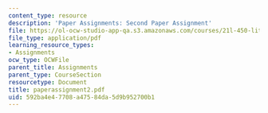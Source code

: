 ```yaml
---
content_type: resource
description: 'Paper Assignments: Second Paper Assignment'
file: https://ol-ocw-studio-app-qa.s3.amazonaws.com/courses/21l-450-literature-and-ethical-values-fall-2002/592ba4e47708a47584da5d9b952700b1_paperassignment2.pdf
file_type: application/pdf
learning_resource_types:
- Assignments
ocw_type: OCWFile
parent_title: Assignments
parent_type: CourseSection
resourcetype: Document
title: paperassignment2.pdf
uid: 592ba4e4-7708-a475-84da-5d9b952700b1
---
```


